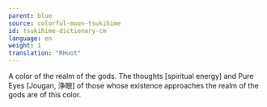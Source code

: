 ```yaml
---
parent: blue
source: colorful-moon-tsukihime
id: tsukihime-dictionary-cm
language: en
weight: 1
translation: "RHuot"
---
```


A color of the realm of the gods. The thoughts [spiritual energy] and Pure Eyes [Jougan, 浄眼] of those whose existence approaches the realm of the gods are of this color.
